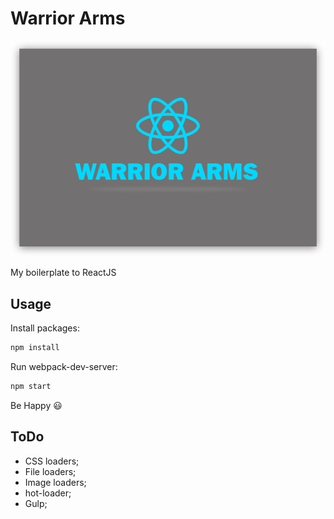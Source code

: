 # Warrior Arms

![Warrior Arms](warrior-arms-group.png)

My boilerplate to ReactJS

## Usage

Install packages:
```sh
npm install
```

Run webpack-dev-server:
```sh
npm start
```

Be Happy :smiley:

## ToDo

- CSS loaders;
- File loaders;
- Image loaders;
- hot-loader;
- Gulp;
